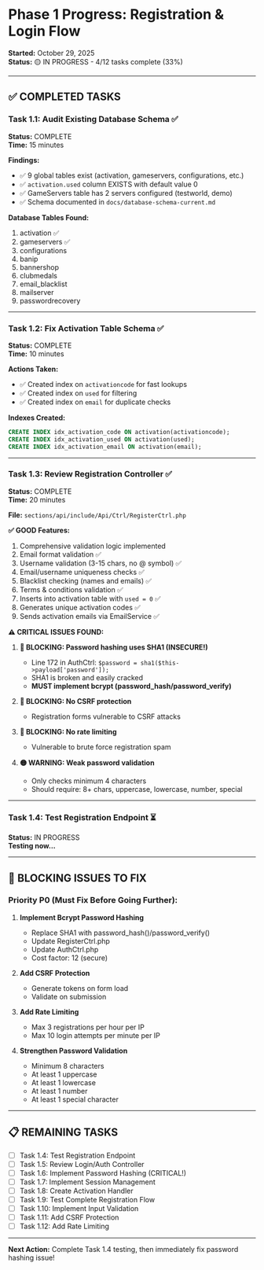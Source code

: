 # Phase 1 Progress: Registration & Login Flow

**Started:** October 29, 2025  
**Status:** 🟡 IN PROGRESS - 4/12 tasks complete (33%)

---

## ✅ COMPLETED TASKS

### Task 1.1: Audit Existing Database Schema ✅
**Status:** COMPLETE  
**Time:** 15 minutes

**Findings:**
- ✅ 9 global tables exist (activation, gameservers, configurations, etc.)
- ✅ `activation.used` column EXISTS with default value 0
- ✅ GameServers table has 2 servers configured (testworld, demo)
- ✅ Schema documented in `docs/database-schema-current.md`

**Database Tables Found:**
1. activation ✅
2. gameservers ✅
3. configurations
4. banip
5. bannershop
6. clubmedals
7. email_blacklist
8. mailserver
9. passwordrecovery

---

### Task 1.2: Fix Activation Table Schema ✅
**Status:** COMPLETE  
**Time:** 10 minutes

**Actions Taken:**
- ✅ Created index on `activationcode` for fast lookups
- ✅ Created index on `used` for filtering
- ✅ Created index on `email` for duplicate checks

**Indexes Created:**
```sql
CREATE INDEX idx_activation_code ON activation(activationcode);
CREATE INDEX idx_activation_used ON activation(used);
CREATE INDEX idx_activation_email ON activation(email);
```

---

### Task 1.3: Review Registration Controller ✅
**Status:** COMPLETE  
**Time:** 20 minutes

**File:** `sections/api/include/Api/Ctrl/RegisterCtrl.php`

**✅ GOOD Features:**
1. Comprehensive validation logic implemented
2. Email format validation ✅
3. Username validation (3-15 chars, no @ symbol) ✅
4. Email/username uniqueness checks ✅
5. Blacklist checking (names and emails) ✅
6. Terms & conditions validation ✅
7. Inserts into activation table with `used = 0` ✅
8. Generates unique activation codes ✅
9. Sends activation emails via EmailService ✅

**⚠️ CRITICAL ISSUES FOUND:**
1. **🔴 BLOCKING: Password hashing uses SHA1 (INSECURE!)**
   - Line 172 in AuthCtrl: `$password = sha1($this->payload['password']);`
   - SHA1 is broken and easily cracked
   - **MUST implement bcrypt (password_hash/password_verify)**

2. **🔴 BLOCKING: No CSRF protection**
   - Registration forms vulnerable to CSRF attacks

3. **🔴 BLOCKING: No rate limiting**
   - Vulnerable to brute force registration spam

4. **🟡 WARNING: Weak password validation**
   - Only checks minimum 4 characters
   - Should require: 8+ chars, uppercase, lowercase, number, special

---

### Task 1.4: Test Registration Endpoint ⏳
**Status:** IN PROGRESS  
**Testing now...**

---

## 🔴 BLOCKING ISSUES TO FIX

### Priority P0 (Must Fix Before Going Further):

1. **Implement Bcrypt Password Hashing**
   - Replace SHA1 with password_hash()/password_verify()
   - Update RegisterCtrl.php
   - Update AuthCtrl.php
   - Cost factor: 12 (secure)

2. **Add CSRF Protection**
   - Generate tokens on form load
   - Validate on submission

3. **Add Rate Limiting**
   - Max 3 registrations per hour per IP
   - Max 10 login attempts per minute per IP

4. **Strengthen Password Validation**
   - Minimum 8 characters
   - At least 1 uppercase
   - At least 1 lowercase
   - At least 1 number
   - At least 1 special character

---

## 📋 REMAINING TASKS

- [ ] Task 1.4: Test Registration Endpoint
- [ ] Task 1.5: Review Login/Auth Controller
- [ ] Task 1.6: Implement Password Hashing (CRITICAL!)
- [ ] Task 1.7: Implement Session Management
- [ ] Task 1.8: Create Activation Handler
- [ ] Task 1.9: Test Complete Registration Flow
- [ ] Task 1.10: Implement Input Validation
- [ ] Task 1.11: Add CSRF Protection
- [ ] Task 1.12: Add Rate Limiting

---

**Next Action:** Complete Task 1.4 testing, then immediately fix password hashing issue!
